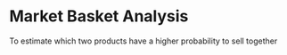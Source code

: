 # Market Basket Analysis
To estimate which two products have a higher probability to sell together 

